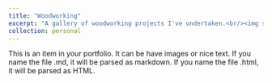 ```yaml
---
title: "Woodworking"
excerpt: "A gallery of woodworking projects I've undertaken.<br/><img src='/images/500x300.png'>"
collection: personal
---
```


This is an item in your portfolio. It can be have images or nice text. If you name the file .md, it will be parsed as markdown. If you name the file .html, it will be parsed as HTML. 
